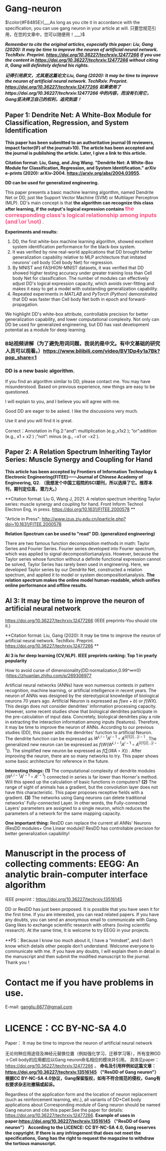 # Gang-neuron

$\color{#F8485E}{___As long as you cite it in accordance with the specification, you can use gang neuron in your article at will. 只要您规范引用，在您的文章中，您可以随便用！___}$

___Remember to cite the original articles, especially this paper:  Liu, Gang (2020): It may be time to improve the neuron of artificial neural network. TechRxiv. Preprint. https://doi.org/10.36227/techrxiv.12477266___
___If you use the content in https://doi.org/10.36227/techrxiv.12477266 without citing it, Gang will definitely defend his rights.___

___记得引用原文，尤其是这篇论文:Liu, Gang (2020): It may be time to improve the neuron of artificial neural network. TechRxiv. Preprint. https://doi.org/10.36227/techrxiv.12477266___
___如果使用了https://doi.org/10.36227/techrxiv.12477266 中的内容，而没有引用它， Gang坚决捍卫自己的权利，追究到底！___

## ##############################################################################################################################################

## Paper 1: Dendrite Net: A White-Box Module for Classification, Regression, and System Identification

**This paper has been submitted to an authoritative journal (6 reviewers, impact factor(IF) of the journal>10).  The article has been accepted and the journal is publishing the article. Later, I give a link to this article.**

**Citation format: Liu, Gang, and Jing Wang. "Dendrite Net: A White-Box Module for Classification, Regression, and System Identification." arXiv e-prints (2020): arXiv-2004.
https://arxiv.org/abs/2004.03955.**  

**DD can be used for generalized engineering.**

This paper presents a basic machine learning algorithm, named Dendrite Net or DD, just like Support Vector Machine (SVM) or Multilayer Perceptron (MLP). DD's main concept is that **the algorithm can recognize this class after learning, if the output's logical expression contains <font  color=#FF4F81  size=4> the corresponding class's logical relationship among inputs (and∖or∖not) </font>**. 

**Experiments and results:** 
 1. DD, the first white-box machine learning algorithm, showed excellent system identification performance for the black-box system. 
 2. It was verified by nine real-world applications that DD brought better generalization capability relative to MLP architecture that imitated neurons' cell body (Cell body Net) for regression. 
 3. By MNIST and FASHION-MNIST datasets, it was verified that DD showed higher testing accuracy under greater training loss than Cell body Net for classification. The number of modules can effectively adjust DD's logical expression capacity, which avoids over-fitting and makes it easy to get a model with outstanding generalization capability.
 4. Repeated experiments in *MATLAB* and *PyTorch (Python)* demonstrated that DD was faster than Cell body Net both in epoch and forward-propagation.

We highlight DD's white-box attribute, controllable precision for better generalization capability, and lower computational complexity. Not only can DD be used for generalized engineering, but DD has vast development potential as a module for deep learning.

### B站视频讲解（为了避免用词问题，我说的是中文。有中文基础的研究人员可以观看。）https://www.bilibili.com/video/BV1Dp4y1a7Bk?pop_share=1

### DD is a new basic algorithm.
If you find an algorithm similar to DD, please contact me.  You may have misunderstood.
Based on previous experience, new things are easy to be questioned. 

I will explain to you, and I believe you will agree with me.

Good DD are eager to be asked. I like the discussions very much.

Use it and you will find it is great.

Correct：Annotation in Fig.2:“and”: multiplication (e.g.,x1x2 ); ”or”:addition (e.g., x1 + x2 ) ;”not”: minus (e.g., −x1 or −x2 ).



## Paper 2: A Relation Spectrum Inheriting Taylor Series:  Muscle Synergy and Coupling for Hand

**This article has been accepted by Frontiers of Information Technology & Electronic Engineering(FITEE)——Journal of Chinese Academy of Engineering, Q2. （我想发个中国工程院的SCI期刊，所以选择了它。推荐本刊，期刊定位高，潜力大。）**

**Citation format: Liu G, Wang J, 2021. A relation spectrum inheriting Taylor series: muscle synergy and coupling for hand. Front Inform Technol Electron Eng, in press.
https://doi.org/10.1631/FITEE.2000578 **

"Article in Press": http://www.jzus.zju.edu.cn/iparticle.php?doi=10.1631/FITEE.2000578

**Relation Spectrum can be used to "read" DD. (generalized engineering)** 

There are two famous function decomposition methods in math: Taylor Series and Fourier Series. Fourier series developed into Fourier spectrum, which was applied to signal decomposition\analysis. However, because the Taylor series  whose function without a definite functional expression cannot  be solved, Taylor Series has rarely been used in engineering.  Here, we developed Taylor series by our Dendrite Net, constructed a relation spectrum, and applied it to model or system  decomposition\analysis. **The relation spectrum  makes the online model human-readable, which unifies online  performance and offline results.**

## AI 3: It may be time to improve the neuron of artificial neural network

https://doi.org/10.36227/techrxiv.12477266  (IEEE preprints-You should cite it.)

**Citation format: Liu, Gang (2020): It may be time to improve the neuron of artificial neural network. TechRxiv. Preprint. https://doi.org/10.36227/techrxiv.12477266 **

**AI 3 is for deep learning (CV,NLP).**
**IEEE  preprints ranking: Top 1 in yearly popularity**

How to avoid curse of dimensionality(DD:normalization,0.99^∞≈0) :https://zhuanlan.zhihu.com/p/269306977


Artificial neural networks (ANNs) have won numerous contests in pattern recognition, machine learning, or artificial intelligence in recent years.  The neuron of ANNs was designed by the stereotypical knowledge of biological neurons 70 years ago. Artificial Neuron is expressed as $f(wx+b)$ or $f(WX)$. This design does not consider dendrites' information processing capacity. However, some recent studies show that biological dendrites participate in the pre-calculation of input data. Concretely, biological dendrites play a role in extracting the interaction information among inputs (features). Therefore, it may be time to improve the neuron of ANNs. According to our previous studies (DD), this paper adds the dendrites' function to artificial Neuron. The dendrite function can be expressed as $W^{i,i-1}A^{i-1} \circ A^{0|1|2|...|i-1}$ . The generalized new neuron can be expressed as $f(W(W^{i,i-1}A^{i-1} \circ A^{0|1|2|...|i-1}))$. The simplified new neuron be expressed as $f(\sum(WA \circ X))$ .  After improving the neuron, there are so many networks to try. This paper shows some basic architecture for reference in the future. 
	
**Interesting things:** **(1)**  The computational complexity of dendrite modules $(W^{i,i-1}A^{i-1} \circ A^{i-1} )$ connected in series is far lower than Horner's method. Will this speed up the calculation of basic functions in computers?  **(2)**  The range of sight of animals has a gradient, but the convolution layer does not have this characteristic. This paper proposes receptive fields with a gradient.  **(3)**  The networks using Gang neurons can delete traditional networks' Fully-connected Layer. In other words, the Fully-connected Layers' parameters are assigned to a single neuron, which reduces the parameters of a network for the same mapping capacity.
		
**One important thing:** ResDD can replace the current all ANNs' Neurons (ResDD modules+ One Linear module)!  ResDD has controllable precision for better generalization capability!

# Manuscript in the process of collecting comments: EEGG: An analytic brain-computer interface algorithm

IEEE preprint：https://doi.org/10.36227/techrxiv.13516145

DD or ResDD has just been proposed. It is possible that you have seen it for the first time. If you are interested, you can read related papers. If you have any doubts, you can send an anonymous email to communicate with Gang. Gang likes to exchange scientific research with others (loving scientific research). At the same time, It is welcome to try EEGG in your projects. 

**PS：Because I know too much about it, I have a “mindset”, and I don’t know which details other people don’t understand. Welcome everyone to communicate with me. If you have any doubts, I will explain them in detail in the manuscript and then submit the modified manuscript to the journal. Thank you！



# Contact me if you have problems in use.
E-mail: gangliu.6677@gmail.com

# LICENCE：CC BY-NC-SA 4.0
Paper： It may be time to improve the neuron of artificial neural network

无论何种应用途径及神经元替换位置（例如强化学习、迁移学习等），所有变种DD＋Cell body的应用都应以Gang neuron命名相应的模块并引用。
具体见paper： https://doi.org/10.36227/techrxiv.12477266 。
**命名及引用样例如这篇文章：https://doi.org/10.36227/techrxiv.13516145  （"ResDD of Gang neuron"）**
**根据CC BY-NC-SA 4.0协议，Gang保留版权，如有不符合规范的侵权，Gang有权要求杂志社撤稿或起诉。**

Regardless of the application form and the location of neuron replacement (such as reinforcement learning, etc.), all variants of DD+Cell body applications about Corresponding module of Gang neuron  should be named Gang neuron and cite this paper.See the paper for details: https://doi.org/10.36227/techrxiv.12477266.
**Example of uses in paper:https://doi.org/10.36227/techrxiv.13516145  （"ResDD of Gang neuron"）**
**According to the LICENCE: CC BY-NC-SA 4.0, Gang reserves the copyright. If there is any infringement that does not meet the specifications, Gang has the right to request the magazine to withdraw the tortious manuscript.**



